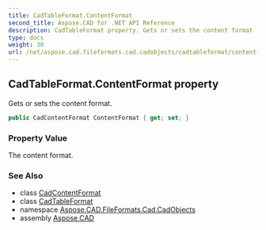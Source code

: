```yaml
---
title: CadTableFormat.ContentFormat
second_title: Aspose.CAD for .NET API Reference
description: CadTableFormat property. Gets or sets the content format
type: docs
weight: 30
url: /net/aspose.cad.fileformats.cad.cadobjects/cadtableformat/contentformat/
---
```

## CadTableFormat.ContentFormat property

Gets or sets the content format.

```csharp
public CadContentFormat ContentFormat { get; set; }
```

### Property Value

The content format.

### See Also

* class [CadContentFormat](../../cadcontentformat/)
* class [CadTableFormat](../)
* namespace [Aspose.CAD.FileFormats.Cad.CadObjects](../../cadtableformat/)
* assembly [Aspose.CAD](../../../)


